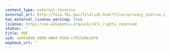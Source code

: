 ```yaml
---
content_type: external-resource
external_url: http://foia.fbi.gov/filelink.html?file=/privacy_instruc.pdf
has_external_license_warning: true
license: https://en.wikipedia.org/wiki/All_rights_reserved
status: ''
title: PDF
uid: aa45e8d6-3080-486d-956d-c7015e8ecbf9
wayback_url: ''
---
```

